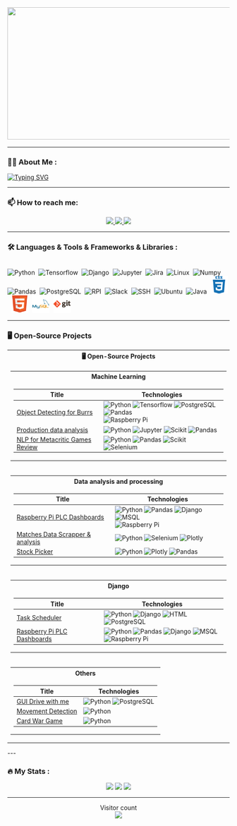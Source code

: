 <div align="center" >
  <img src="https://media.giphy.com/media/f3iwJFOVOwuy7K6FFw/giphy.gif" width="600" height="300"/>
</div>

---

### :man_technologist: About Me :

<a href="https://github.com/drkostas">
    <img src="https://readme-typing-svg.demolab.com?font=Georgia&size=18&duration=2000&pause=100&color=F7F7F7&multiline=true&width=500&height=80&lines=Karol+Marcinski;AI+%7C+Computer+Vision+%7C+Django" alt="Typing SVG" />
</a>

---

### :mailbox: How to reach me:

<p align="center">
    <a href="https://github.com/CharlieBMF/CharlieBMF/files/11449342/CV.ENG.2023.pdf">
        <img src="https://img.shields.io/badge/PDF-CV-red?style=flat-square&logo=adobe">
    </a>  
    <a href="www.linkedin.com/in/karol-marcinski">
        <img src="https://img.shields.io/badge/-Linkedin-blue?style=flat-square&logo=linkedin">
    </a>
    <a href="mailto:marcinski.karol@gmail.com">
        <img src="https://img.shields.io/badge/-Email-red?style=flat-square&logo=gmail&logoColor=white">
    </a>
</p>

---
    
### :hammer_and_wrench: Languages & Tools & Frameworks & Libraries :

<br>
<div>
  <img src="https://cdn.jsdelivr.net/gh/devicons/devicon/icons/python/python-original.svg" title="Python" alt="Python" width="40" height="40"/>&nbsp;
  <img src="https://cdn.jsdelivr.net/gh/devicons/devicon/icons/tensorflow/tensorflow-original.svg" title="Tensorflow" alt="Tensorflow" width="40" height="40"/>&nbsp;
  <img src="https://cdn.jsdelivr.net/gh/devicons/devicon/icons/django/django-plain-wordmark.svg" title="Django" alt="Django" width="40" height="40"/>&nbsp;
  <img src="https://cdn.jsdelivr.net/gh/devicons/devicon/icons/jupyter/jupyter-original-wordmark.svg" title="Jupyter" alt="Jupyter" width="40" height="40"/>&nbsp;
  <img src="https://cdn.jsdelivr.net/gh/devicons/devicon/icons/jira/jira-original-wordmark.svg" title="Jira" alt="Jira" width="40" height="40"/>&nbsp;
  <img src="https://cdn.jsdelivr.net/gh/devicons/devicon/icons/linux/linux-original.svg" title="Linux" alt="Linux" width="40" height="40"/>&nbsp;
  <img src="https://cdn.jsdelivr.net/gh/devicons/devicon/icons/numpy/numpy-original-wordmark.svg" title="Numpy" alt="Numpy" width="40" height="40"/>&nbsp;
  <img src="https://cdn.jsdelivr.net/gh/devicons/devicon/icons/pandas/pandas-original-wordmark.svg" title="Pandas" alt="Pandas" width="40" height="40"/>&nbsp;
  <img src="https://cdn.jsdelivr.net/gh/devicons/devicon/icons/postgresql/postgresql-original-wordmark.svg" title="PostgreSQL" alt="PostgreSQL" width="40" height="40"/>&nbsp;
  <img src="https://cdn.jsdelivr.net/gh/devicons/devicon/icons/raspberrypi/raspberrypi-original-wordmark.svg" title="RPI" alt="RPI" width="40" height="40"/>&nbsp;
  <img src="https://cdn.jsdelivr.net/gh/devicons/devicon/icons/slack/slack-original.svg" title="Slack" alt="Slack" width="40" height="40"/>&nbsp;
  <img src="https://cdn.jsdelivr.net/gh/devicons/devicon/icons/ssh/ssh-original-wordmark.svg" title="SSH" alt="SSH" width="40" height="40"/>&nbsp;
  <img src="https://cdn.jsdelivr.net/gh/devicons/devicon/icons/ubuntu/ubuntu-plain-wordmark.svg" title="Ubuntu" alt="Ubuntu" width="40" height="40"/>&nbsp;
  <img src="https://cdn.jsdelivr.net/gh/devicons/devicon/icons/docker/docker-original-wordmark.svg" title="Java" alt="Java" width="40" height="40"/>&nbsp;
  <img src="https://github.com/devicons/devicon/blob/master/icons/css3/css3-plain-wordmark.svg"  title="CSS3" alt="CSS" width="40" height="40"/>&nbsp;
  <img src="https://github.com/devicons/devicon/blob/master/icons/html5/html5-original.svg" title="HTML5" alt="HTML" width="40" height="40"/>&nbsp;
  <img src="https://github.com/devicons/devicon/blob/master/icons/mysql/mysql-original-wordmark.svg" title="MySQL"  alt="MySQL" width="40" height="40"/>&nbsp;
  <img src="https://github.com/devicons/devicon/blob/master/icons/git/git-original-wordmark.svg" title="Git" **alt="Git" width="40" height="40"/>
</div>

---

### 🖥️ Open-Source Projects
<div align="center">
  
<table>
  <tr><th>🖥️ Open-Source Projects </th></tr>
  <td>
    <div align="center">
<table>
<tr><th> Machine Learning </th></tr>
<tr><td>

| Title | Technologies|
|--|--|
| [Object Detecting for Burrs](https://github.com/CharlieBMF/DL-ObjectDetect-SealPin) | ![Python](https://img.shields.io/badge/Python-FFD43B?style=for-the-badge&logo=python&logoColor=blue) ![Tensorflow](https://img.shields.io/badge/TensorFlow-FF6F00?style=for-the-badge&logo=TensorFlow&logoColor=white) ![PostgreSQL](https://img.shields.io/badge/PostgreSQL-316192?style=for-the-badge&logo=postgresql&logoColor=white) ![Pandas](https://img.shields.io/badge/Pandas-2C2D72?style=for-the-badge&logo=pandas&logoColor=white) <br>![Raspberry Pi](https://img.shields.io/badge/Raspberry%20Pi-A22846?style=for-the-badge&logo=Raspberry%20Pi&logoColor=white) |
| [Production data analysis](https://github.com/CharlieBMF/ML-LAT-NG-Analysis) | ![Python](https://img.shields.io/badge/Python-FFD43B?style=for-the-badge&logo=python&logoColor=blue) ![Jupyter](https://img.shields.io/badge/Jupyter-F37626.svg?&style=for-the-badge&logo=Jupyter&logoColor=white) ![Scikit](https://img.shields.io/badge/scikit_learn-F7931E?style=for-the-badge&logo=scikit-learn&logoColor=white) ![Pandas](https://img.shields.io/badge/Pandas-2C2D72?style=for-the-badge&logo=pandas&logoColor=white) |
| [NLP for Metacritic Games Review](https://github.com/CharlieBMF/ML-NLP-Metacritic-Games-Reviews) | ![Python](https://img.shields.io/badge/Python-FFD43B?style=for-the-badge&logo=python&logoColor=blue) ![Pandas](https://img.shields.io/badge/Pandas-2C2D72?style=for-the-badge&logo=pandas&logoColor=white) ![Scikit](https://img.shields.io/badge/scikit_learn-F7931E?style=for-the-badge&logo=scikit-learn&logoColor=white) ![Selenium](https://img.shields.io/badge/Selenium-43B02A?style=for-the-badge&logo=Selenium&logoColor=white)|

  </td></tr> </table></div></td></tr>
<tr><td>
  <div align="center">
<table>
<tr><th>Data analysis and processing</th></tr>
<tr><td>
  
|Title | Technologies|
|--|--|
| [Raspberry Pi PLC Dashboards](https://github.com/drkostas/high-sql) | ![Python](https://img.shields.io/badge/Python-FFD43B?style=for-the-badge&logo=python&logoColor=blue) ![Pandas](https://img.shields.io/badge/Pandas-2C2D72?style=for-the-badge&logo=pandas&logoColor=white) ![Django](https://img.shields.io/badge/Django-092E20?style=for-the-badge&logo=django&logoColor=green) ![MSQL](https://img.shields.io/badge/Microsoft%20SQL%20Server-CC2927?style=for-the-badge&logo=microsoft%20sql%20server&logoColor=white)<br> ![Raspberry Pi](https://img.shields.io/badge/Raspberry%20Pi-A22846?style=for-the-badge&logo=Raspberry%20Pi&logoColor=white) |
| [Matches Data Scrapper & analysis](https://github.com/CharlieBMF/PLOTLY-flashscore-statistic-scrapper) | ![Python](https://img.shields.io/badge/Python-FFD43B?style=for-the-badge&logo=python&logoColor=blue) ![Selenium](https://img.shields.io/badge/Selenium-43B02A?style=for-the-badge&logo=Selenium&logoColor=white) ![Plotly](https://img.shields.io/badge/Plotly-239120?style=for-the-badge&logo=plotly&logoColor=white) |
| [Stock Picker](https://github.com/CharlieBMF/PLOTLY-Stock-Picker) | ![Python](https://img.shields.io/badge/Python-FFD43B?style=for-the-badge&logo=python&logoColor=blue) ![Plotly](https://img.shields.io/badge/Plotly-239120?style=for-the-badge&logo=plotly&logoColor=white) ![Pandas](https://img.shields.io/badge/Pandas-2C2D72?style=for-the-badge&logo=pandas&logoColor=white)|

</td></tr> </table></div></td></tr>
<tr><td>
  <div align="center">
<table>
<tr><th>Django</th></tr>
<tr><td>

|Title | Technologies|
|--|--|
| [Task Scheduler](https://github.com/CharlieBMF/DJANGO-task-scheduler) | ![Python](https://img.shields.io/badge/Python-FFD43B?style=for-the-badge&logo=python&logoColor=blue) ![Django](https://img.shields.io/badge/Django-092E20?style=for-the-badge&logo=django&logoColor=green) ![HTML](https://img.shields.io/badge/HTML5-E34F26?style=for-the-badge&logo=html5&logoColor=white) ![PostgreSQL](https://img.shields.io/badge/PostgreSQL-316192?style=for-the-badge&logo=postgresql&logoColor=white) |
| [Raspberry Pi PLC Dashboards](https://github.com/drkostas/high-sql) | ![Python](https://img.shields.io/badge/Python-FFD43B?style=for-the-badge&logo=python&logoColor=blue) ![Pandas](https://img.shields.io/badge/Pandas-2C2D72?style=for-the-badge&logo=pandas&logoColor=white) ![Django](https://img.shields.io/badge/Django-092E20?style=for-the-badge&logo=django&logoColor=green) ![MSQL](https://img.shields.io/badge/Microsoft%20SQL%20Server-CC2927?style=for-the-badge&logo=microsoft%20sql%20server&logoColor=white)<br> ![Raspberry Pi](https://img.shields.io/badge/Raspberry%20Pi-A22846?style=for-the-badge&logo=Raspberry%20Pi&logoColor=white) |

  </td></tr></table></div></td></tr>

<tr><td>
  <div align="center">
<table>
<tr><th>Others</th></tr>
<tr><td>

|Title | Technologies|
|--|--|
| [GUI Drive with me](https://github.com/CharlieBMF/GUI-Drive-Me) | ![Python](https://img.shields.io/badge/Python-FFD43B?style=for-the-badge&logo=python&logoColor=blue) ![PostgreSQL](https://img.shields.io/badge/PostgreSQL-316192?style=for-the-badge&logo=postgresql&logoColor=white) |
| [Movement Detection](https://github.com/CharlieBMF/OOP-Movement-Detection) | ![Python](https://img.shields.io/badge/Python-FFD43B?style=for-the-badge&logo=python&logoColor=blue) |
| [Card War Game](https://github.com/CharlieBMF/OOP-Card-Game-WAR) | ![Python](https://img.shields.io/badge/Python-FFD43B?style=for-the-badge&logo=python&logoColor=blue)|

  </td></tr></table></div></td></tr></table>
</div>
---

### :fire: My Stats :

<p align="center"> 
 
   <img src="http://github-profile-summary-cards.vercel.app/api/cards/profile-details?username=charliebmf&theme=dark">
    <img src="http://github-profile-summary-cards.vercel.app/api/cards/repos-per-language?username=charliebmf&theme=dark">
    <img src="http://github-readme-streak-stats.herokuapp.com?user=charliebmf&theme=dark&background=000000">
     
</p>

---

<p align="center"> 
  Visitor count<br>
  <img src="https://profile-counter.glitch.me/charliebmf/count.svg" />
</p>



